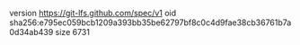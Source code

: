 version https://git-lfs.github.com/spec/v1
oid sha256:e795ec059bcb1209a393bb35be62797bf8c0c4d9fae38cb36761b7a0d34ab439
size 6731
